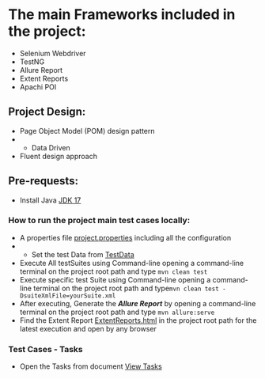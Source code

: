 # The main Frameworks included in the project:

* Selenium Webdriver
* TestNG
* Allure Report
* Extent Reports
* Apachi POI

## Project Design:

* Page Object Model (POM) design pattern
* * Data Driven 
* Fluent design approach

## Pre-requests:

* Install Java [JDK 17](https://www.oracle.com/java/technologies/downloads/#jdk17-windows)


### How to run the project main test cases locally:

* A properties file [project.properties](src/main/resources)  including all the configuration
* * Set the test Data from [TestData](src/test/resources/TestData)
* Execute All testSuites using Command-line opening a command-line terminal on the project root path and
  type `mvn clean test`
* Execute specific test Suite using Command-line opening a command-line terminal on the project root path and
  type`mvn clean test -DsuiteXmlFile=yourSuite.xml`
* After executing, Generate the ***Allure Report*** by opening a command-line terminal on the project root path and
  type `mvn allure:serve`
* Find the Extent Report [ExtentReports.html](ExtentReports.html) in the project root path for the latest execution and open by any browser

### Test Cases - Tasks

* Open the Tasks from document [View Tasks](https://docs.google.com/document/d/1mY62ZDSiANd9alm0ek_XOrtzgEWAIBqlmeMLud6zeh4/edit?usp=sharing) 